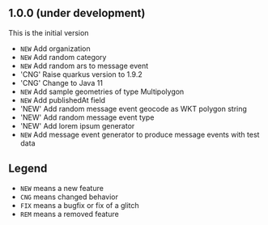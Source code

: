 ## 1.0.0 (under development)
This is the initial version

- `NEW` Add organization
- `NEW` Add random category
- `NEW` Add random ars to message event
- 'CNG' Raise quarkus version to 1.9.2
- 'CNG' Change to Java 11
- `NEW` Add sample geometries of type Multipolygon
- `NEW` Add publishedAt field
- 'NEW' Add random message event geocode as WKT polygon string
- 'NEW' Add random message event type
- 'NEW' Add lorem ipsum generator
- `NEW` Add message event generator to produce message events with test data

## Legend

- `NEW` means a new feature
- `CNG` means changed behavior
- `FIX` means a bugfix or fix of a glitch
- `REM` means a removed feature